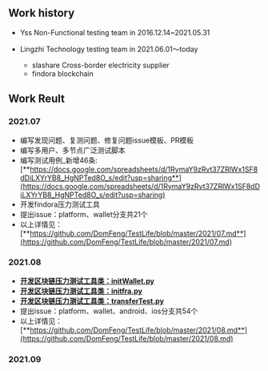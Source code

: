 ## Work history
* Yss Non-Functional testing team in 2016.12.14~2021.05.31


* Lingzhi Technology testing team in 2021.06.01～today
    * slashare Cross-border electricity supplier 
    * findora blockchain 


## Work Reult
### 2021.07
* 编写发现问题、复测问题、修复问题issue模板、PR模板
* 编写多用户、多节点广泛测试脚本
* 编写测试用例_新增46条:[**https://docs.google.com/spreadsheets/d/1RymaY9zRvt37ZRlWx1SF8dDiLXYrYB8_HgNPTed8O_s/edit?usp=sharing**](https://docs.google.com/spreadsheets/d/1RymaY9zRvt37ZRlWx1SF8dDiLXYrYB8_HgNPTed8O_s/edit?usp=sharing)
* 开发findora压力测试工具
* 提出issue：platform、wallet分支共21个
* 以上详情见：[**https://github.com/DomFeng/TestLife/blob/master/2021/07.md**](https://github.com/DomFeng/TestLife/blob/master/2021/07.md)

### 2021.08
* [**开发区块链压力测试工具类：initWallet.py**](https://github.com/DomFeng/testnet/blob/main/performenceTest/initWallet.py)
* [**开发区块链压力测试工具类：initfra.py**](https://github.com/DomFeng/testnet/blob/main/performenceTest/initfra.py)
* [**开发区块链压力测试工具类：transferTest.py**](https://github.com/DomFeng/testnet/blob/main/performenceTest/transferTest.py)
* 提出issue：platform、wallet、android、ios分支共54个
* 以上详情见：[**https://github.com/DomFeng/TestLife/blob/master/2021/08.md**](https://github.com/DomFeng/TestLife/blob/master/2021/08.md)

### 2021.09
